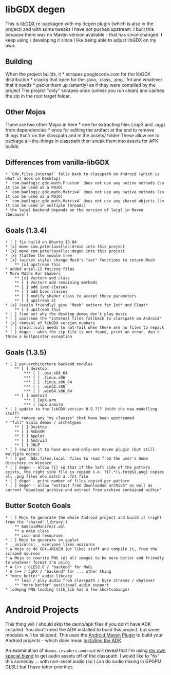 

libGDX degen
============

This is [libGDX](http://libgdx.badlogicgames.com/) re-packaged with my degen plugin (which is also in the project) and with some tweaks I have not pushed upstream.
I built this because there was no Maven version available - that has since changed.
I keep using / developing it since I like being able to adjust libGDX on my own.

Building
-------
When the project builds, it
    * scrapes googlecode.com for the libGDX distribution
    * cracks that open for the .java, .class, .png, .fnt and whatever that it needs
    * packs them up (smartly) as if they were compiled by the project
The project "only" scrapes once (unless you run clean) and caches the zip in the root target folder.

Other Mojos
-----------
There are two other Mojos in here
    * one for extracting files (.mp3 and .ogg) from dependencies
    * once for editing the artifact at the end to remove things that'r on the classpath and in the assets/ folder
These allow me to package all-the-things in classpath then sneak them into assets for APK builds.

Differences from vanilla-libGDX
-------------------------------
    * `Gdx.files.internal` falls back to classpath on Android (which is what it does on Desktop)
    * `com.badlogic.gdx.math.Frustum` does not use any native methods (so it can be used as a POJO)
    * `com.badlogic.gdx.math.Matrix4` does not use any native methods (so it can be used as a POJO)
    * `com.badlogic.gdx.math.Matrix4` does not use any shared objects (so it can be used in multiple threads)
    * the lwjgl backend depends on the version of lwjgl in Maven (because!)

Goals (1.3.4)
------------------
    * [ ] fix build on Ubuntu 13.04
	* [x] move com.peterlavalle::droid into this project
	* [x] move com.peterlavalle::degen into this project
	* [x] flatten the module tree
	* [x] (wicket style) change Mesh's "set" functions to return Mesh
		** [x] upstream this
	* added ariel-15 fnt/png files
	* More Maths For Shaders
		** [x] Vector4 add class
		** [ ] Vector4 add remaining methods
		** [ ] add ivec classes
		** [ ] add bvec classes
		** [ ] modify shader class to accept these parameters
		** [ ] upstream it
	* [x] (scala friendly) give "Mesh" setters for Int* and Float*
		** [ ] upstream this
	* [ ] find out why the desktop demos don't play music
	* [ ] upstream the "internal files fallback to classpath on Android"
	* [x] removal of libGDX version numbers
	* [ ] droid::cull needs to not-fail when there are no files to repack
	* [ ] degen - when the zip file is not found, print an error. don't throw a nullpointer exception
 
Goals (1.3.5)
------------------
	* [ ] per-architecture backend modules
		** [ ] desktop
			*** [ ] .osx.x86_64
			*** [ ] .linux.x86
			*** [ ] .linux.x86_64
			*** [ ] .win32.x86
			*** [ ] .win64.x86_64
		** [ ] android
			*** [ ]apk.arm
			*** [ ]apk.armv7a
	* [ ] update to the libGDX version 0.9.??? (with the new modelling stuff)
		** remove any "my classes" that have been upstreamed
    * "full" Scala demos / archetypes
        ** [ ] Desktop
        ** [ ] RoboVM
        ** [ ] Applet
        ** [ ] Android
        ** [ ] JNLP
	* [ ] rewrite it to have one-and-only-one maven plugin (but still multiple mojos)
	* [ ] get `Gdx.files.local` files to read from the user's home directory on Windoze
	* [ ] degen - allow ?{} so that if the left side of the pattern exists, the right side file is copied i.e. ?{(.*)\.fnt@$1.png} copies all .png files who match a .fnt file
	* [ ] degen - print number of files copied per pattern
	* [ ] degen - allow "extract from downloaded archive" as well as current "download archive and extract from archive contained within"

Butter Scotch Goals
-------------------
	* [ ] Mojo to generate the whole Android project and build it (right from the "shared" library!)
	    ** AndroidManifest.xml
	    ** a main class
	    ** icon and resources
	* [ ] Mojo to generate an applet
	* __unicorns!__ everyone likes unicorns
	* a Mojo to do GDX-JNIGEN (or like) stuff and compile it, from the scraped sources
	* a Mojo to rewrite PNG (et al) images to be more-better and friendly to whatever format I'm using
	* A C++ / GLES2.0 / "backend" for NaCL
	* A C++ / CgFX / "backend" for ... other thing
	* "more better" audio library
	    ** load / play audio from classpath / byte streams / whatever
	    ** "more better" positional audio support
	* lodepng PNG loading (stb_lib has a few shortcomings)

Android Projects
================
This thing will / should skip the demo/apk files if you don't have ADK installed.
You don't need the ADK installed to build this project, but some modules will be skipped.
This uses the [Android Maven Plugin](http://code.google.com/p/maven-android-plugin/) to build your Android projects - which does mean [installing the ADK](http://code.google.com/p/maven-android-plugin/wiki/GettingStarted).

An examination of `demos.invaders.android` will reveal that I'm using [my own special blend](https://github.com/g-pechorin/droid-maven-plugin) to get audio assets off of the classpath.
I would like to "fix" this someday ... with non-asset audio (so I can do audio mixing in GPGPU GLSL) but I have toher priorities.
